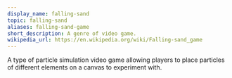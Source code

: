 ```yaml
---
display_name: falling-sand
topic: falling-sand
aliases: falling-sand-game
short_description: A genre of video game.
wikipedia_url: https://en.wikipedia.org/wiki/Falling-sand_game
---
```

A type of particle simulation video game allowing players to place particles of different elements on a canvas to experiment with.